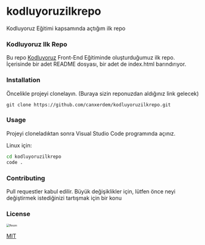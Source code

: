 # kodluyoruzilkrepo
Kodluyoruz Eğitimi kapsamında açtığım ilk repo

### Kodluyoruz Ilk Repo

Bu repo [Kodluyoruz](https://app.patika.dev/courses/git/odev1) Front-End Eğitiminde oluşturduğumuz ilk repo. İçerisinde  bir adet README dosyası, bir adet de index.html barındırıyor.

### Installation

Öncelikle projeyi clonelayın. (Buraya sizin reponuzdan aldığınız link gelecek)

```
git clone https://github.com/canxerdem/kodluyoruzilkrepo.git
```

### Usage

Projeyi cloneladıktan sonra Visual Studio Code programında açınız.



Linux için:

```bash
cd kodluyoruzilkrepo
code .
```

### Contributing

Pull requestler kabul edilir. Büyük değişiklikler için, lütfen önce neyi değiştirmek istediğinizi tartışmak için bir konu 

### License

<img src="https://picsum.photos/seed/picsum/200/300" alt="Resim" style="zoom:50%; " /> 



[MIT](https://choosealicense.com/licenses/mit/) 

